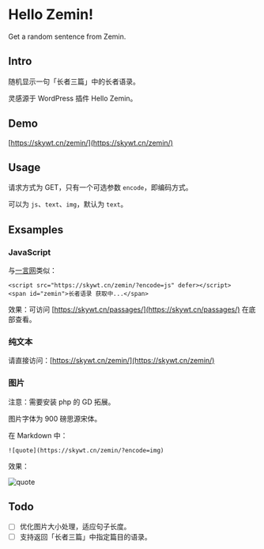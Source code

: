 # Hello Zemin!

Get a random sentence from Zemin.

## Intro

随机显示一句「长者三篇」中的长者语录。

灵感源于 WordPress 插件 Hello Zemin。

## Demo

[https://skywt.cn/zemin/](https://skywt.cn/zemin/)

## Usage

请求方式为 GET，只有一个可选参数 `encode`，即编码方式。

可以为 `js`、`text`、`img`，默认为 `text`。

## Exsamples

### JavaScript

与[一言网](https://hitokoto.cn/)类似：

```
<script src="https://skywt.cn/zemin/?encode=js" defer></script>
<span id="zemin">长者语录 获取中...</span>
```

效果：可访问 [https://skywt.cn/passages/](https://skywt.cn/passages/) 在底部查看。

### 纯文本

请直接访问：[https://skywt.cn/zemin/](https://skywt.cn/zemin/)

### 图片

注意：需要安装 php 的 GD 拓展。

图片字体为 900 磅思源宋体。

在 Markdown 中：

```
![quote](https://skywt.cn/zemin/?encode=img)
```

效果：

![quote](https://skywt.cn/zemin/?encode=img)

## Todo

- [ ] 优化图片大小处理，适应句子长度。
- [ ] 支持返回「长者三篇」中指定篇目的语录。

